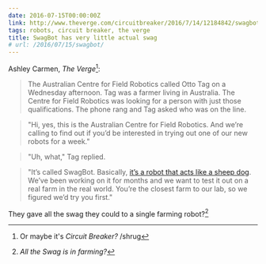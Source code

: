 ```yaml
---
date: 2016-07-15T00:00:00Z
link: http://www.theverge.com/circuitbreaker/2016/7/14/12184842/swagbot-robot-herd-cows-horses-farming
tags: robots, circuit breaker, the verge
title: SwagBot has very little actual swag
# url: /2016/07/15/swagbot/
---
```


Ashley Carmen, *The Verge*[^1]:

> The Australian Centre for Field Robotics called Otto Tag on a Wednesday afternoon. Tag was a farmer living in Australia. The Centre for Field Robotics was looking for a person with just those qualifications. The phone rang and Tag asked who was on the line.


> "Hi, yes, this is the Australian Centre for Field Robotics. And we’re calling to find out if you’d be interested in trying out one of our new robots for a week."


> "Uh, what," Tag replied.


> "It’s called SwagBot. Basically, [it’s a robot that acts like a sheep dog](https://www.youtube.com/watch?v=TxAWlhRlQ9U). We’ve been working on it for months and we want to test it out on a real farm in the real world. You’re the closest farm to our lab, so we figured we’d try you first."
>
> 

They gave all the swag they could to a single farming robot?[^2]

[^1]: Or maybe it's *Circuit Breaker?* /shrug

[^2]: *All the Swag is in farming?*
